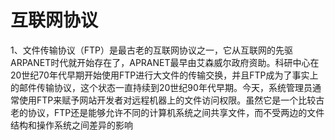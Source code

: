 # 互联网协议

1、文件传输协议（FTP）是最古老的互联网协议之一，它从互联网的先驱ARPANET时代就开始存在了，APRANET最早由艾森威尔政府资助。科研中心在20世纪70年代早期开始使用FTP进行大文件的传输交换，并且FTP成为了事实上的邮件传输协议，这个状态一直持续到20世纪90年代早期。今天，系统管理员通常使用FTP来赋予网站开发者对远程机器上的文件访问权限。虽然它是一个比较古老的协议，FTP还是能够允许不同的计算机系统之间共享文件，而不受两边的文件结构和操作系统之间差异的影响